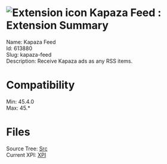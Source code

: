 # ![Extension icon](https://addons.thunderbird.net/static/img/addon-icons/feeds-64.png) Kapaza Feed : Extension Summary

Name: Kapaza Feed  
Id: 613880  
Slug: kapaza-feed  
Description: Receive Kapaza ads as any RSS items.
  

# Compatibility
Min: 45.4.0  
Max: 45.*  

# Files

Source Tree: [Src](C:/Dev/Thunderbird/ThunderKdB/xall/xOther/613880-kapaza-feed/src)  
Current XPI: [XPI](C:/Dev/Thunderbird/ThunderKdB/xall/xOther/613880-kapaza-feed/xpi)  



